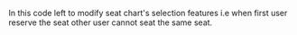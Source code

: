 In this code left to modify seat chart's selection features i.e when first user reserve the seat other user cannot seat the same seat.
